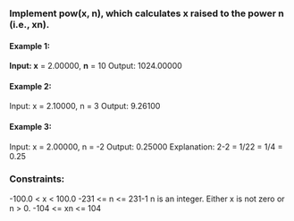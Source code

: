 <h3>Implement pow(x, n), which calculates x raised to the power n (i.e., xn).</h3>

 

<h4>Example 1:</h4>
<b>Input: x</b> = 2.00000, <b>n</b> = 10
Output: 1024.00000


<h4>Example 2:</h4>
Input: x = 2.10000, n = 3
Output: 9.26100

<h4>Example 3:</h4>
Input: x = 2.00000, n = -2
Output: 0.25000
Explanation: 2-2 = 1/22 = 1/4 = 0.25
 

<h3>Constraints:</h3>

-100.0 < x < 100.0
-231 <= n <= 231-1
n is an integer.
Either x is not zero or n > 0.
-104 <= xn <= 104
